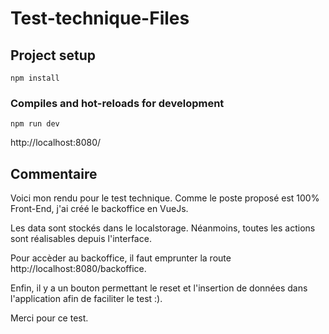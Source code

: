 # Test-technique-Files

## Project setup

```
npm install
```

### Compiles and hot-reloads for development

```
npm run dev
```

http://localhost:8080/

## Commentaire

Voici mon rendu pour le test technique. Comme le poste proposé est 100% Front-End, j'ai créé le backoffice en VueJs.

Les data sont stockés dans le localstorage. Néanmoins, toutes les actions sont réalisables depuis l'interface.

Pour accèder au backoffice, il faut emprunter la route http://localhost:8080/backoffice.

Enfin, il y a un bouton permettant le reset et l'insertion de données dans l'application afin de faciliter le test :).

Merci pour ce test.
